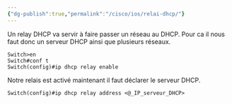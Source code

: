 ```yaml
---
{"dg-publish":true,"permalink":"/cisco/ios/relai-dhcp/"}
---
```


Un relay DHCP va servir à faire passer un réseau au DHCP.
Pour ca il nous faut donc un serveur DHCP ainsi que plusieurs réseaux.

```IOS
Switch>en
Switch#conf t
Switch(config)#ip dhcp relay enable
```
 Notre relais est activé maintenant il faut déclarer le serveur DHCP.
```IOS
Switch(config)#ip dhcp relay address <@_IP_serveur_DHCP>
```
